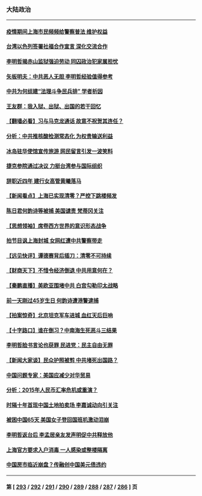### 大陆政治
---
#### [疫情期间上海市民频频给警察普法 维护权益](../../pages/ncid277/n13734139.md) 
#### [台湾以色列签署社福合作宣言 深化交流合作](../../pages/ncid277/n13734321.md) 
#### [李明哲揭赤山监狱强迫劳动 同囚政治犯家属担忧](../../pages/ncid277/n13734209.md) 
#### [矢板明夫：中共恶人无胆 李明哲经验值得参考](../../pages/ncid277/n13734065.md) 
#### [中共为何组建“法理斗争民兵排” 学者析因](../../pages/ncid277/n13734109.md) 
#### [王友群：我入狱、出狱、出国的若干回忆](../../pages/ncid277/n13733957.md) 
#### [【翻墙必看】习与马克龙通话 故意不祝贺其连任？](../../pages/ncid277/n13733920.md) 
#### [分析：中共推核酸检测常态化 为权贵输送利益](../../pages/ncid277/n13733797.md) 
#### [冰岛驻华使馆宣传旅游 网民留言引发一波笑料](../../pages/ncid277/n13733714.md) 
#### [捷克参院通过决议 力挺台湾参与国际组织](../../pages/ncid277/n13733971.md) 
#### [辞职近四年 建行女高管黄曦落马](../../pages/ncid277/n13734015.md) 
#### [【新闻看点】上海已实现清零？严控下跳楼频发](../../pages/ncid277/n13733725.md) 
#### [陈日君何韵诗等被捕 美国谴责 梵蒂冈关注](../../pages/ncid277/n13733849.md) 
#### [【思想领袖】席卷西方世界的意识形态战争](../../pages/ncid277/n13729056.md) 
#### [拍节目讽上海封城 女网红遭中共警察带走](../../pages/ncid277/n13733719.md) 
#### [【远见快评】谭德赛背后插刀：清零不可持续](../../pages/ncid277/n13733778.md) 
#### [【财商天下】不惜令经济倒退 中共用意何在？](../../pages/ncid277/n13733588.md) 
#### [【秦鹏直播】美欧亚围堵中共 白宫勾勒印太战略](../../pages/ncid277/n13733764.md) 
#### [前一天刚过45岁生日 何韵诗遭港警逮捕](../../pages/ncid277/n13733649.md) 
#### [【拍案惊奇】北京坦克军车进城 血红天后巨响](../../pages/ncid277/n13733674.md) 
#### [【十字路口】谁在倒习？中南海生死恶斗三结果](../../pages/ncid277/n13733678.md) 
#### [李明哲脸书言论也获罪 民进党：民主自由无罪](../../pages/ncid277/n13733620.md) 
#### [【新闻大家谈】民众护照被剪 中共堵死出国路？](../../pages/ncid277/n13733670.md) 
#### [中国问题专家：美国应减少对华贸易](../../pages/ncid277/n13733444.md) 
#### [分析：2015年人民币汇率危机或重演？](../../pages/ncid277/n13733648.md) 
#### [时隔十年首现中国土地拍卖场 李嘉诚动向引关注](../../pages/ncid277/n13733574.md) 
#### [被困中国65天 美国女子登回国班机激动泪崩](../../pages/ncid277/n13733521.md) 
#### [李明哲返台后 李孟居亲友发声明促中共释放他](../../pages/ncid277/n13733155.md) 
#### [上海官方要求入户消毒 一人感染或整楼隔离](../../pages/ncid277/n13733427.md) 
#### [中国房市临近崩盘？传融创中国美元债违约](../../pages/ncid277/n13733285.md) 

---
#### 第 [ [293](./293.md) / [292](./292.md) / [291](./291.md) / [290](./290.md) / [289](./289.md) / [288](./288.md) / [287](./287.md) / [286](./286.md) ] 页
